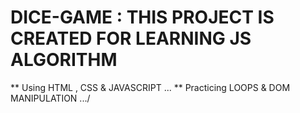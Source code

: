 # DICE-GAME : THIS PROJECT IS CREATED FOR LEARNING JS ALGORITHM  
** Using HTML , CSS & JAVASCRIPT ... 
** Practicing LOOPS & DOM MANIPULATION .../ 
